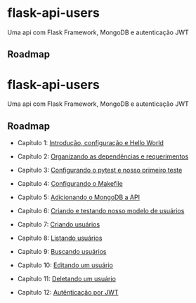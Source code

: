 # flask-api-users

Uma api com Flask Framework, MongoDB e autenticação JWT



## Roadmap
# flask-api-users

Uma api com Flask Framework, MongoDB e autenticação JWT



## Roadmap

* Capítulo 1: [Introdução, configuração e Hello World](https://www.lucassimon.com.br/2018/06/serie-api-em-flask---parte-1---introducao-configuracao-e-hello-world/)

* Capítulo 2: [Organizando as dependências e requerimentos](https://lucassimon.com.br/2018/06/serie-api-em-flask---parte-2---organizando-as-dependencias-e-requerimentos/)

* Capítulo 3: [Configurando o pytest e nosso primeiro teste](https://lucassimon.com.br/2018/06/serie-api-em-flask---parte-3---configurando-o-pytest-e-nosso-primeiro-teste/)

* Capítulo 4: [Configurando o Makefile](https://lucassimon.com.br/2018/06/serie-api-em-flask---parte-4---configurando-o-makefile/)

* Capítulo 5: [Adicionando o MongoDB a API](https://lucassimon.com.br/2018/07/serie-api-em-flask---parte-5---mongodb/)

* Capítulo 6: [Criando e testando nosso modelo de usuários](https://lucassimon.com.br/2018/10/serie-api-em-flask---parte-6---criando-e-testando-nosso-modelo-de-usuarios/)

* Capítulo 7: [Criando usuários](https://lucassimon.com.br/2018/10/serie-api-em-flask---parte-7---criando-usuarios/)

* Capítulo 8: [Listando usuários](https://lucassimon.com.br/2018/10/serie-api-em-flask---parte-8---listando-usuarios/)

* Capítulo 9: [Buscando usuários](https://lucassimon.com.br/2018/10/serie-api-em-flask---parte-9---buscando-usuarios/)

* Capítulo 10: [Editando um usuário](https://lucassimon.com.br/2018/10/serie-api-em-flask---parte-10---editando-um-usuario/)

* Capítulo 11: [Deletando um usuário](https://lucassimon.com.br/2018/10/serie-api-em-flask---parte-11---deletando-um-usuario/)

* Capítulo 12: [Autênticação por JWT](https://lucassimon.com.br/2018/10/serie-api-em-flask---parte-12---autenticacao-por-jwt/)

